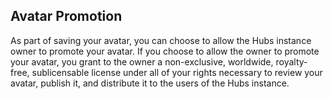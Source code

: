 ## Avatar Promotion

As part of saving your avatar, you can choose to allow the Hubs instance owner to promote your avatar. If you choose to allow the owner to promote your avatar, you grant to the owner a non-exclusive, worldwide, royalty-free, sublicensable license under all of your rights necessary to review your avatar, publish it, and distribute it to the users of the Hubs instance.
